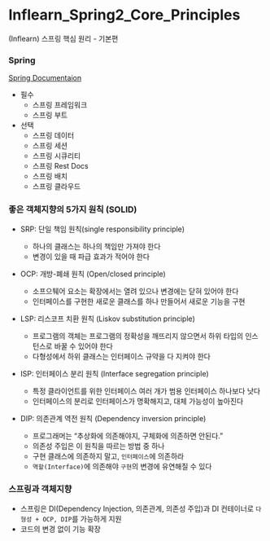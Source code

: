 # Inflearn_Spring2_Core_Principles
(Inflearn) 스프링 핵심 원리 - 기본편


### Spring
[Spring Documentaion](https://spring.io/projects)

- 필수
    - 스프링 프레임워크
    - 스프링 부트
- 선택
    - 스프링 데이터
    - 스프링 세션
    - 스프링 시큐리티
    - 스프링 Rest Docs
    - 스프링 배치
    - 스프링 클라우드 
  

### 좋은 객체지향의 5가지 원칙 (SOLID)
  - SRP: 단일 책임 원칙(single responsibility principle)
    - 하나의 클래스는 하나의 책임만 가져야 한다
    - 변경이 있을 때 파급 효과가 적어야 한다
    
  - OCP: 개방-폐쇄 원칙 (Open/closed principle)
    - 소프으퉤어 요소는 확장에서는 열려 있으나 변경에는 닫혀 있어야 한다
    - 인터페이스를 구현한 새로운 클래스를 하나 만들어서 새로운 기능을 구현
    
  - LSP: 리스코프 치환 원칙 (Liskov substitution principle)
    - 프로그램의 객체는 프로그램의 정확성을 깨뜨리지 않으면서 하위 타입의 인스턴스로 바꿀
      수 있어야 한다
    - 다형성에서 하위 클래스는 인터페이스 규약을 다 지켜야 한다
    
  - ISP: 인터페이스 분리 원칙 (Interface segregation principle)
    - 특정 클라이언트를 위한 인터페이스 여러 개가 범용 인터페이스 하나보다 낫다
    - 인터페이스의 분리로 인터페이스가 명확해지고, 대체 가능성이 높아진다
    
  - DIP: 의존관계 역전 원칙 (Dependency inversion principle)
    - 프로그래머는 “추상화에 의존해야지, 구체화에 의존하면 안된다.”
    - 의존성 주입은 이 원칙을 따르는 방법 중 하나
    - 구현 클래스에 의존하지 말고, `인터페이스`에 의존하라
    - `역할(Interface)`에 의존해야 `구현`의 변경에 유연해질 수 있다



### 스프링과 객체지향
- 스프링은 DI(Dependency Injection, 의존관계, 의존성 주입)과 DI 컨테이너로 `다형성 + OCP, DIP`를 가능하게 지원
- 코드의 변경 없이 기능 확장
    
